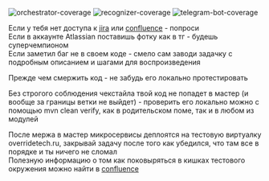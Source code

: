 ![orchestrator-coverage](https://github.com/nekromant322/OverMoney/badges-branch/.github/badges/jacoco_orchestrator.svg)
![recognizer-coverage](https://github.com/nekromant322/OverMoney/badges-branch/.github/badges/jacoco_recognizer.svg)
![telegram-bot-coverage](https://github.com/nekromant322/OverMoney/badges-branch/.github/badges/jacoco_telegram_bot.svg)

Если у тебя нет доступа к [jira](https://override-platform.atlassian.net/jira/software/c/projects/OV/boards/2) или [confluence](https://override-platform.atlassian.net/wiki/spaces/O/pages/28278785/Starter+guide) - попроси  
Если в аккаунте Atlassian поставишь фотку как в тг - будешь суперчемпионом  
Если заметил баг не в своем коде - смело сам заводи задачку с подробным описанием и шагами для воспроизведения  


Прежде чем смержить код - не забудь его локально протестировать

Без строгого соблюдения чекстайла твой код не попадет в мастер (и вообще за границы ветки не выйдет) - проверить его локально можно с помощью mvn clean verify, как в родительском поме, так и в любом из модулей

После мержа в мастер микросервисы деплоятся на тестовую виртуалку overridetech.ru, закрывай задачу после того как убедился, что там все в порядке и ты ничего не сломал  
Полезную информацию о том как поковыряться в кишках тестового окружения можно найти в [confluence](https://override-platform.atlassian.net/wiki/spaces/O/pages/28344321)






